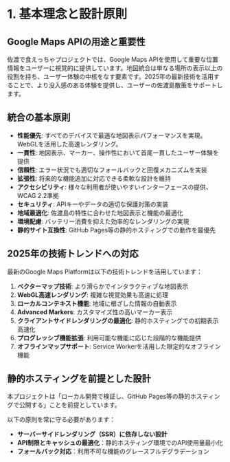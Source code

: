 # 1. 基本理念と設計原則

## Google Maps APIの用途と重要性

佐渡で食えっちゃプロジェクトでは、Google Maps APIを使用して重要な位置情報をユーザーに視覚的に提供しています。地図統合は単なる場所の表示以上の役割を持ち、ユーザー体験の中核をなす要素です。2025年の最新技術を活用することで、より没入感のある体験を提供し、ユーザーの佐渡島散策をサポートします。

## 統合の基本原則

- **性能優先**: すべてのデバイスで最適な地図表示パフォーマンスを実現。WebGLを活用した高速レンダリング。
- **一貫性**: 地図表示、マーカー、操作性において首尾一貫したユーザー体験を提供
- **信頼性**: エラー状況でも適切なフォールバックと回復メカニズムを実装
- **拡張性**: 将来的な機能追加に対応できる柔軟な設計を維持
- **アクセシビリティ**: 様々な利用者が使いやすいインターフェースの提供、WCAG 2.2準拠
- **セキュリティ**: APIキーやデータの適切な保護対策の実装
- **地域最適化**: 佐渡島の特性に合わせた地図表示と機能の最適化
- **環境配慮**: バッテリー消費を抑えた効率的なレンダリングの実現
- **静的サイト互換性**: GitHub Pages等の静的ホスティングでの動作を最優先

## 2025年の技術トレンドへの対応

最新のGoogle Maps Platformは以下の技術トレンドを活用しています：

1. **ベクターマップ技術**: より滑らかでインタラクティブな地図表示
2. **WebGL高速レンダリング**: 複雑な視覚効果も高速に処理
3. **ローカルコンテキスト機能**: 地域に根ざした情報の自動表示
4. **Advanced Markers**: カスタマイズ性の高いマーカー表示
5. **クライアントサイドレンダリングの最適化**: 静的ホスティングでの初期表示高速化
6. **プログレッシブ機能拡張**: 利用可能な機能に応じた段階的な機能提供
7. **オフラインマップサポート**: Service Workerを活用した限定的なオフライン機能

## 静的ホスティングを前提とした設計

本プロジェクトは「ローカル開発で検証し、GitHub Pages等の静的ホスティングで公開する」ことを前提としています。

以下の原則を常に守る必要があります：

- **サーバーサイドレンダリング（SSR）に依存しない設計**
- **API制限とキャッシュの最適化**：静的ホスティング環境でのAPI使用量最小化
- **フォールバック対応**：利用不可な機能のグレースフルデグラデーション
